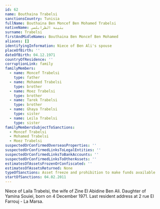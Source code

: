 ```yaml
---
id: 62
name: Bouthaina Trabelsi
sanctionsCountry: Tunisia
fullName: Bouthaina Ben Moncef Ben Mohamed Trabelsi
nativeName: بثينة الطرابلسي
surname: Trabelsi
firstAndMidleNames: Bouthaina Ben Moncef Ben Mohamed
aliases: []
identifyingInformation: Niece of Ben Ali's spouse
placeOfBirth: ''
dateOfBirth: 04.12.1971
countryOfResidence: ''
corruptionLink: family
familyMembers:
  - name: Moncef Trabelsi
    type: father
  - name: Mohamed Trabelsi
    type: brother
  - name: Moez Trabelsi
    type: brother
  - name: Tarek Trabelsi
    type: brother
  - name: Ghaya Trabelsi
    type: sister
  - name: Leila Trabelsi
    type: sister
familyMembersSubjectToSanctions:
  - Moncef Trabelsi
  - Mohamed Trabelsi
  - Moez Trabelsi
suspectedOrConfirmedOverseasProperties: ''
suspectedOrConfirmedLinksToLegalEntities: ''
suspectedOrConfirmedLinksToBankAccounts: ''
suspectedOrConfirmedLinksToOtherAssets: ''
estimatesOfAssetsFrozenOrConfiscated: ''
estimatesOfAssetsReturned: None
typeOfSanctions: Asset freeze and prohibition to make funds available
startOfSanctions: 04.02.2011
---
```

Niece of Laila Trabelsi, the wife of Zine El Abidine Ben Ali. Daughter of Yamina 
Souiei, born on 4 December 1971. Last resident address at 2 rue El Farrouj - La 
Marsa.
